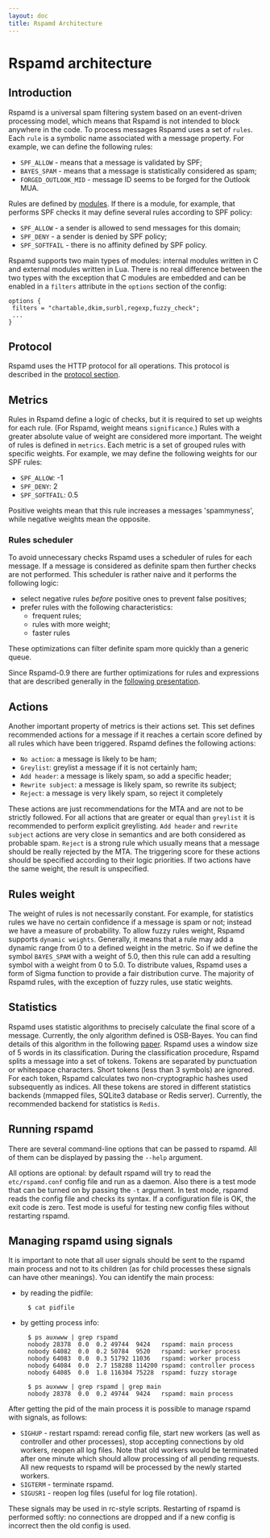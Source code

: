 ```yaml
---
layout: doc
title: Rspamd Architecture
---
```

# Rspamd architecture

## Introduction

Rspamd is a universal spam filtering system based on an event-driven processing model, which means that Rspamd is not intended to block anywhere in the code. To process messages Rspamd uses a set of `rules`. Each `rule` is a symbolic name associated with a message property. For example, we can define the following rules:

- `SPF_ALLOW` - means that a message is validated by SPF;
- `BAYES_SPAM` - means that a message is statistically considered as spam;
- `FORGED_OUTLOOK_MID` - message ID seems to be forged for the Outlook MUA.

Rules are defined by [modules](../modules/). If there is a module, for example, that performs SPF checks it may define several rules according to SPF policy:

- `SPF_ALLOW` - a sender is allowed to send messages for this domain;
- `SPF_DENY` - a sender is denied by SPF policy;
- `SPF_SOFTFAIL` - there is no affinity defined by SPF policy.

Rspamd supports two main types of modules: internal modules written in C and external modules written in Lua. There is no real difference between the two types with the exception that C modules are embedded and can be enabled in a `filters` attribute in the `options` section of the config:

~~~ucl
options {
 filters = "chartable,dkim,surbl,regexp,fuzzy_check";
 ...
}
~~~

## Protocol

Rspamd uses the HTTP protocol for all operations. This protocol is described in the [protocol section](protocol.html).

## Metrics

Rules in Rspamd define a logic of checks, but it is required to set up weights for each rule. (For Rspamd, weight means `significance`.) Rules with a greater absolute value of weight are considered more important. The weight of rules is defined in `metrics`. Each metric is a set of grouped rules with specific weights. For example, we may define the following weights for our SPF rules:

- `SPF_ALLOW`: -1
- `SPF_DENY`: 2
- `SPF_SOFTFAIL`: 0.5

Positive weights mean that this rule increases a messages 'spammyness', while negative weights mean the opposite.

### Rules scheduler

To avoid unnecessary checks Rspamd uses a scheduler of rules for each message. If a message is considered as definite spam then further checks are not performed. This scheduler is rather naive and it performs the following logic:

- select negative rules *before* positive ones to prevent false positives;
- prefer rules with the following characteristics:
  - frequent rules;
  - rules with more weight;
  - faster rules

These optimizations can filter definite spam more quickly than a generic queue.

Since Rspamd-0.9 there are further optimizations for rules and expressions that are described generally in the [following presentation](https://highsecure.ru/ast-rspamd.pdf).

## Actions

Another important property of metrics is their actions set. This set defines recommended actions for a message if it reaches a certain score defined by all rules which have been triggered. Rspamd defines the following actions:

- `No action`: a message is likely to be ham;
- `Greylist`: greylist a message if it is not certainly ham;
- `Add header`: a message is likely spam, so add a specific header;
- `Rewrite subject`: a message is likely spam, so rewrite its subject;
- `Reject`: a message is very likely spam, so reject it completely

These actions are just recommendations for the MTA and are not to be strictly followed. For all actions that are greater or equal than `greylist` it is recommended to perform explicit greylisting. `Add header` and `rewrite subject` actions are very close in semantics and are both considered as probable spam. `Reject` is a strong rule which usually means that a message should be really rejected by the MTA. The triggering score for these actions should be specified according to their logic priorities. If two actions have the same weight, the result is unspecified.

## Rules weight

The weight of rules is not necessarily constant. For example, for statistics rules we have no certain confidence if a message is spam or not; instead we have a measure of probability. To allow fuzzy rules weight, Rspamd supports `dynamic weights`. Generally, it means that a rule may add a dynamic range from 0 to a defined weight in the metric. So if we define the symbol `BAYES_SPAM` with a weight of 5.0, then this rule can add a resulting symbol with a weight from 0 to 5.0. To distribute values, Rspamd uses a form of Sigma function to provide a fair distribution curve. The majority of Rspamd rules, with the exception of fuzzy rules, use static weights.

## Statistics

Rspamd uses statistic algorithms to precisely calculate the final score of a message. Currently, the only algorithm defined is OSB-Bayes. You can find details of this algorithm in the following [paper](https://web.archive.org/web/20181024182218/http://osbf-lua.luaforge.net/papers/osbf-eddc.pdf). Rspamd uses a window size of 5 words in its classification. During the classification procedure, Rspamd splits a message into a set of tokens. Tokens are separated by punctuation or whitespace characters. Short tokens (less than 3 symbols) are ignored. For each token, Rspamd calculates two non-cryptographic hashes used subsequently as indices. All these tokens are stored in different statistics backends (mmapped files, SQLite3 database or Redis server). Currently, the recommended backend for statistics is `Redis`.

## Running rspamd

There are several command-line options that can be passed to rspamd. All of them can be displayed by passing the `--help` argument.

All options are optional: by default rspamd will try to read the `etc/rspamd.conf` config file and run as a daemon. Also there is a test mode that can be turned on by passing the `-t` argument. In test mode, rspamd reads the config file and checks its syntax. If a configuration file is OK, the exit code is zero. Test mode is useful for testing new config files without restarting rspamd.

## Managing rspamd using signals

It is important to note that all user signals should be sent to the rspamd main process and not to its children (as for child processes these signals can have other meanings). You can identify the main process:

- by reading the pidfile:

		$ cat pidfile

- by getting process info:

		$ ps auxwww | grep rspamd
		nobody 28378  0.0  0.2 49744  9424   rspamd: main process
		nobody 64082  0.0  0.2 50784  9520   rspamd: worker process
		nobody 64083  0.0  0.3 51792 11036   rspamd: worker process
		nobody 64084  0.0  2.7 158288 114200 rspamd: controller process
		nobody 64085  0.0  1.8 116304 75228  rspamd: fuzzy storage

		$ ps auxwww | grep rspamd | grep main
		nobody 28378  0.0  0.2 49744  9424   rspamd: main process

After getting the pid of the main process it is possible to manage rspamd with signals, as follows:

- `SIGHUP` - restart rspamd: reread config file, start new workers (as well as controller and other processes), stop accepting connections by old workers, reopen all log files. Note that old workers would be terminated after one minute which should allow processing of all pending requests. All new requests to rspamd will be processed by the newly started workers.
- `SIGTERM` - terminate rspamd.
- `SIGUSR1` - reopen log files (useful for log file rotation).

These signals may be used in rc-style scripts. Restarting of rspamd is performed softly: no connections are dropped and if a new config is incorrect then the old config is used.
